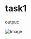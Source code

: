 # task1

output: 

![Image](https://github.com/user-attachments/assets/4c1a33b6-9b1f-4a9a-a3e1-0919346e8230)
